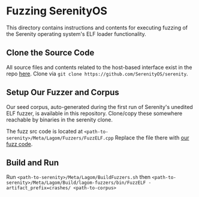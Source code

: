 # Fuzzing SerenityOS

This directory contains instructions and contents for executing fuzzing of the Serenity operating system's ELF loader functionality.

## Clone the Source Code

All source files and contents related to the host-based interface exist in the repo [here](https://github.com/SerenityOS/serenity). 
Clone via 
`git clone https://github.com/SerenityOS/serenity`.

## Setup Our Fuzzer and Corpus

Our seed corpus, auto-generated during the first run of Serenity's unedited ELF fuzzer, is available in this repository. Clone/copy these somewhere reachable by binaries in the serenity clone.

The fuzz src code is located at 
`<path-to-serenity>/Meta/Lagom/Fuzzers/FuzzELF.cpp`
Replace the file there with [our fuzz code](./FuzzELF.cpp).

## Build and Run

Run 
`<path-to-serenity>/Meta/Lagom/BuildFuzzers.sh`
then 
`<path-to-serenity>/Meta/Lagom/Build/lagom-fuzzers/bin/FuzzELF -artifact_prefix=crashes/ <path-to-corpus>`

